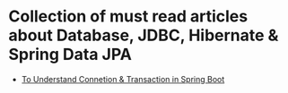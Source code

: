 # Collection of must read articles about Database, JDBC, Hibernate & Spring Data JPA

* [To Understand Connetion & Transaction in Spring Boot](https://www.surasint.com/spring-boot-connection-transaction/)
